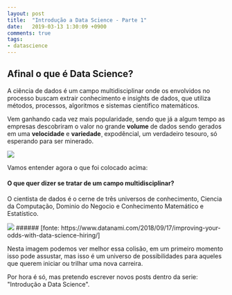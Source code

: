 ```yaml
---
layout: post
title:  "Introdução a Data Science - Parte 1"
date:   2019-03-13 1:30:09 +0900
comments: true
tags:
- datascience
---
```


## Afinal o que é Data Science?

A ciência de dados é um campo multidisciplinar onde os envolvidos no processo buscam extrair conhecimento e insights de dados, que utiliza métodos, processos, algoritmos e sistemas científico matemáticos.

Vem ganhando cada vez mais popularidade, sendo que já a algum tempo as empresas descobriram o valor no grande **volume** de dados sendo gerados em uma **velocidade** e **variedade**¸ expodêncial, um verdadeiro tesouro, só esperando para ser minerado.

<img src="https://media.giphy.com/media/8UHerDqCSzSR3rxPEZ/giphy.gif">

Vamos entender agora o que foi colocado acima:

#### O que quer dizer se tratar de um campo multidisciplinar?

O cientista de dados é o cerne de três universos de conhecimento, Ciencia da Computação, Dominio do Negocio e Conhecimento Matemático e Estatístico.

<img src="https://goo.gl/jq67PA">
###### [fonte: https://www.datanami.com/2018/09/17/improving-your-odds-with-data-science-hiring/]

Nesta imagem podemos ver melhor essa colisão, em um primeiro momento isso pode assustar, mas isso é um universo de possibilidades para aqueles que querem iniciar ou trilhar uma nova carreira.

Por hora é só, mas pretendo escrever novos posts dentro da serie: "Introdução a Data Science".
